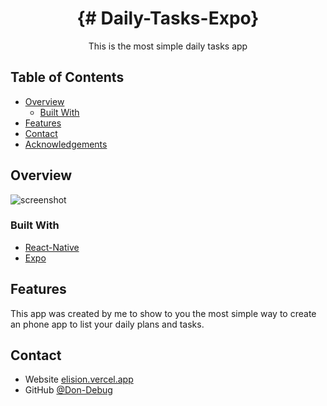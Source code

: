 

<h1 align="center">{# Daily-Tasks-Expo}</h1>

<div align="center">
   This is the most simple daily tasks app
</div>




## Table of Contents

- [Overview](#overview)
  - [Built With](#built-with)
- [Features](#features)
- [Contact](#contact)
- [Acknowledgements](#acknowledgements)


## Overview

![screenshot](https://cdn.discordapp.com/attachments/917834176223383572/1093212754548097155/Screenshot_20230405-183544_Expo_Go.jpg)

### Built With

- [React-Native](https://reactnative.dev/)
- [Expo](https://expo.dev/)

## Features


This app was created by me to show to you the most simple way to create an phone app to list your daily plans and tasks.



## Contact

- Website [elision.vercel.app](https://{elision.vercel.app})
- GitHub [@Don-Debug](https://{https://github.com/Don-Debug})
